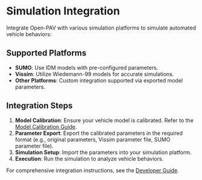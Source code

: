 # Simulation Integration

Integrate Open-PAV with various simulation platforms to simulate automated vehicle behaviors:

## Supported Platforms

- **SUMO**: Use IDM models with pre-configured parameters.
- **Vissim**: Utilize Wiedemann-99 models for accurate simulations.
- **Other Platforms**: Custom integration supported via exported model parameters.

## Integration Steps

1. **Model Calibration**: Ensure your vehicle model is calibrated. Refer to the [Model Calibration Guide](model_calibration.md).
2. **Parameter Export**: Export the calibrated parameters in the required format (e.g., original parameters, Vissim parameter file, SUMO parameter file).
3. **Simulation Setup**: Import the parameters into your simulation platform.
4. **Execution**: Run the simulation to analyze vehicle behaviors.

For comprehensive integration instructions, see the [Developer Guide](developer_guide.md).

